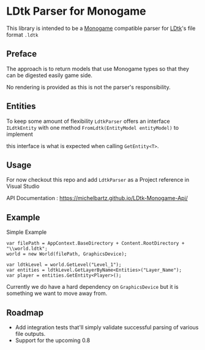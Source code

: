 # LDtk Parser for Monogame

This library is intended to be a [Monogame](https://www.monogame.net/) compatible parser for [LDtk](https://ldtk.io/)'s file format `.ldtk`

## Preface

The approach is to return models that use Monogame types so that they can be digested easily game side.

No rendering is provided as this is not the parser's responsibility.

## Entities

To keep some amount of flexibility `LdtkParser` offers an interface `ILdtkEntity` with one method `FromLdtk(EntityModel entityModel)` to implement

this interface is what is expected when calling `GetEntity<T>`.

## Usage

For now checkout this repo and add `LdtkParser` as a Project reference in Visual Studio

API Documentation : https://michelbartz.github.io/LDtk-Monogame-Api/

## Example

Simple Example
```
var filePath = AppContext.BaseDirectory + Content.RootDirectory + "\\world.ldtk";
world = new World(filePath, GraphicsDevice);

var ldtkLevel = world.GetLevel("Level_1");
var entities = ldtkLevel.GetLayerByName<Entities>("Layer_Name");
var player = entities.GetEntity<Player>();
```

Currently we do have a hard dependency on `GraphicsDevice` but it is something we want to move away from.

## Roadmap

- Add integration tests that'll simply validate successful parsing of various file outputs.
- Support for the upcoming 0.8
